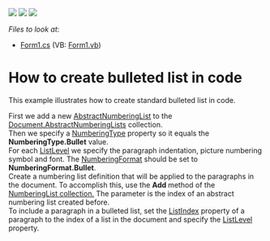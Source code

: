 <!-- default badges list -->
![](https://img.shields.io/endpoint?url=https://codecentral.devexpress.com/api/v1/VersionRange/128609769/11.1.4%2B)
[![](https://img.shields.io/badge/Open_in_DevExpress_Support_Center-FF7200?style=flat-square&logo=DevExpress&logoColor=white)](https://supportcenter.devexpress.com/ticket/details/E3402)
[![](https://img.shields.io/badge/📖_How_to_use_DevExpress_Examples-e9f6fc?style=flat-square)](https://docs.devexpress.com/GeneralInformation/403183)
<!-- default badges end -->
<!-- default file list -->
*Files to look at*:

* [Form1.cs](./CS/BulletedListExample/Form1.cs) (VB: [Form1.vb](./VB/BulletedListExample/Form1.vb))
<!-- default file list end -->
# How to create bulleted list in code


<p>This example illustrates how to create standard bulleted list in code. </p><p>First we add a new <a href="http://documentation.devexpress.com/#CoreLibraries/clsDevExpressXtraRichEditAPINativeAbstractNumberingListtopic"><u>AbstractNumberingList</u></a> to the <a href="http://documentation.devexpress.com/#CoreLibraries/DevExpressXtraRichEditAPINativeDocument_AbstractNumberingListstopic"><u>Document.AbstractNumberingLists</u></a> collection.<br />
Then we specify a <a href="http://documentation.devexpress.com/#CoreLibraries/DevExpressXtraRichEditAPINativeNumberingListBase_NumberingTypetopic"><u>NumberingType</u></a> property so it equals the <strong>NumberingType.Bullet</strong> value.<br />
For each <a href="http://documentation.devexpress.com/#CoreLibraries/clsDevExpressXtraRichEditAPINativeListLeveltopic"><u>ListLevel</u></a> we specify the paragraph indentation, picture numbering symbol and font. The <a href="http://documentation.devexpress.com/#CoreLibraries/DevExpressXtraRichEditAPINativeListLevelProperties_NumberingFormattopic"><u>NumberingFormat</u></a> should be set to <strong>NumberingFormat.Bullet</strong>.<br />
Create a numbering list definition that will be applied to the paragraphs in the document. To accomplish this, use the <strong>Add </strong>method of the <a href="http://documentation.devexpress.com/#CoreLibraries/DevExpressXtraRichEditAPINativeDocument_NumberingListstopic"><u>NumberingList collection.</u></a> The parameter is the index of an abstract numbering list created before.<br />
To include a paragraph in a bulleted list, set the <a href="http://documentation.devexpress.com/#CoreLibraries/DevExpressXtraRichEditAPINativeParagraph_ListIndextopic"><u>ListIndex</u></a> property of a paragraph to the index of a list in the document and specify the <a href="http://documentation.devexpress.com/#CoreLibraries/DevExpressXtraRichEditAPINativeParagraph_ListLeveltopic"><u>ListLevel</u></a> property.</p>

<br/>


